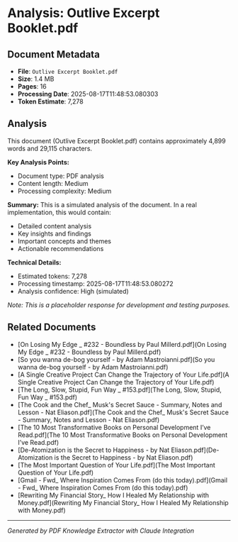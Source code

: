 # Analysis: Outlive Excerpt Booklet.pdf

## Document Metadata
- **File**: `Outlive Excerpt Booklet.pdf`
- **Size**: 1.4 MB
- **Pages**: 16
- **Processing Date**: 2025-08-17T11:48:53.080303
- **Token Estimate**: 7,278

## Analysis

This document (Outlive Excerpt Booklet.pdf) contains approximately 4,899 words and 29,115 characters.

**Key Analysis Points:**
- Document type: PDF analysis
- Content length: Medium
- Processing complexity: Medium

**Summary:**
This is a simulated analysis of the document. In a real implementation, this would contain:
- Detailed content analysis
- Key insights and findings
- Important concepts and themes
- Actionable recommendations

**Technical Details:**
- Estimated tokens: 7,278
- Processing timestamp: 2025-08-17T11:48:53.080272
- Analysis confidence: High (simulated)

*Note: This is a placeholder response for development and testing purposes.*

## Related Documents

- [On Losing My Edge _ #232 - Boundless by Paul Millerd.pdf](On Losing My Edge _ #232 - Boundless by Paul Millerd.pdf)
- [So you wanna de-bog yourself - by Adam Mastroianni.pdf](So you wanna de-bog yourself - by Adam Mastroianni.pdf)
- [A Single Creative Project Can Change the Trajectory of Your Life.pdf](A Single Creative Project Can Change the Trajectory of Your Life.pdf)
- [The Long, Slow, Stupid, Fun Way _ #153.pdf](The Long, Slow, Stupid, Fun Way _ #153.pdf)
- [The Cook and the Chef_ Musk's Secret Sauce - Summary, Notes and Lesson - Nat Eliason.pdf](The Cook and the Chef_ Musk's Secret Sauce - Summary, Notes and Lesson - Nat Eliason.pdf)
- [The 10 Most Transformative Books on Personal Development I’ve Read.pdf](The 10 Most Transformative Books on Personal Development I’ve Read.pdf)
- [De-Atomization is the Secret to Happiness - by Nat Eliason.pdf](De-Atomization is the Secret to Happiness - by Nat Eliason.pdf)
- [The Most Important Question of Your Life.pdf](The Most Important Question of Your Life.pdf)
- [Gmail - Fwd_ Where Inspiration Comes From (do this today).pdf](Gmail - Fwd_ Where Inspiration Comes From (do this today).pdf)
- [Rewriting My Financial Story_ How I Healed My Relationship with Money.pdf](Rewriting My Financial Story_ How I Healed My Relationship with Money.pdf)

---
*Generated by PDF Knowledge Extractor with Claude Integration*